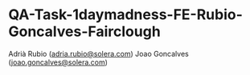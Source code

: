 # QA-Task-1daymadness-FE-Rubio-Goncalves-Fairclough

Adrià Rubio (adria.rubio@solera.com)
Joao Goncalves (joao.goncalves@solera.com)
